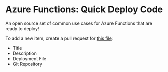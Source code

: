 # Azure Functions: Quick Deploy Code
An open source set of common use cases for Azure Functions that are ready to deploy!

To add a new item, create a pull request for [this file](http://functionlibrary.azurewebsites.net/assets/data/functions.js):
- Title
- Description
- Deployment File
- Git Repository
